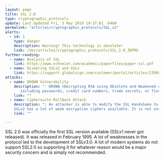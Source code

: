 ```yaml
---
layout: page
title: SSL 2.0
type: cryptographic_protocols
update: Last Updated Fri, 3 May 2019 19:37:01 -0400
permalink: "articles/cryptographic_protocols/SSL_v2"
alerts:
  - id: 1
    type: danger
    description: Warning! This technology is obsolete!
    link: /dev/articles/cryptographic_protocols/SSL_2.0_INTRO
further-reading:
  - name: Analysis of SSL
    link: https://www.schneier.com/academic/paperfiles/paper-ssl.pdf
  - name: Disabling SSLv2 and SSLv
    link: https://support.globalsign.com/customer/portal/articles/2356063
attacks:
  - name: DROWN Vulnerability
    description: ": DROWN (Decrypting RSA using Obsolete and Weakened eNcryption) allows attackers to break the encryption and read or steal sensitive communications,
       including passwords, credit card numbers, trade secrets, or financial data."
    link: ""
  - name: Ciphersuite RollBack Attack
    description: ": An attacker is able to modify the SSL Handshake to force the connection to use weaker cipher suites than what the client has proposed.
    SSLv2 has a lot of weak encryption ciphers available. It is not uncommon to find weak encryption settings enabled on a server. One such weak encryption algorithm is named DES."
    link: ""

---
```

SSL 2.0 was officially the first SSL version available (SSLv1 never got released). It was released in February 1995.
A lot of weaknesses in the protocol led to the development of SSLv3.0. A lot of modern systems do not support SSL2.0 so supporting it for whatever reason would be a major security concern and is simply not recommended.

